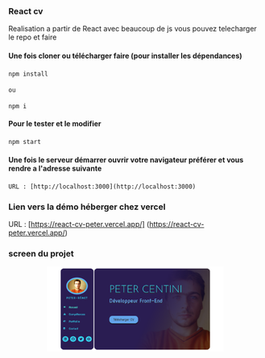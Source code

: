 ### React cv 
Realisation a partir de React avec beaucoup de js vous pouvez telecharger le repo et faire 

#### Une fois cloner ou télécharger faire (pour installer les dépendances)

```
npm install 

ou 

npm i

```

#### Pour le tester et le modifier 

```bash
npm start

```

#### Une fois le serveur démarrer ouvrir votre navigateur préférer et vous rendre a l'adresse suivante 

```
URL : [http://localhost:3000](http://localhost:3000)
```

### Lien vers la démo héberger chez vercel 

URL : [https://react-cv-peter.vercel.app/] (https://react-cv-peter.vercel.app/)


### screen du projet

<p align="center">
<img src="https://github.com/peter-centini/react-cv-peter/blob/main/screen.png" width="350" title="portfolio img"></p>
